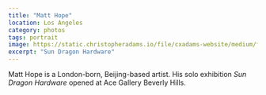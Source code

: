 ```yaml
---
title: "Matt Hope"
location: Los Angeles
category: photos
tags: portrait
image: https://static.christopheradams.io/file/cxadams-website/medium/flickr/751/21194244521_da508eb24b_k.jpg
excerpt: "Sun Dragon Hardware"
---
```


Matt Hope is a London-born, Beijing-based artist. His solo exhibition *Sun
Dragon Hardware* opened at Ace Gallery Beverly Hills.

